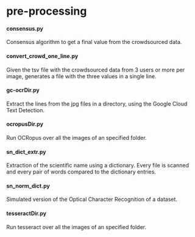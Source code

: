 # pre-processing

#### consensus&#46;py 
Consensus algorithm to get a final value from the crowdsourced data.

#### convert_crowd_one_line.py
Given the tsv file with the crowdsourced data from 3 users or more per image, generates a file with the three values in a single line.

#### gc-ocrDir&#46;py
Extract the lines from the jpg files in a directory, using the Google Cloud Text Detection.

#### ocropusDir&#46;py
Run OCRopus over all the images of an specified folder.

#### sn_dict_extr.py
Extraction of the scientific name using a dictionary. Every file is scanned and every pair of words compared to the dictionary entries.

#### sn_norm_dict.py
Simulated version of the Optical Character Recognition of a dataset.

#### tesseractDir&#46;py
Run tesseract over all the images of an specified folder.

